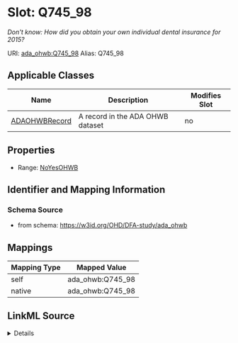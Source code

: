 

# Slot: Q745_98 


_Don't know: How did you obtain your own individual dental insurance for 2015?_





URI: [ada_ohwb:Q745_98](https://w3id.org/OHD/DFA-study/ada_ohwb/Q745_98)
Alias: Q745_98

<!-- no inheritance hierarchy -->





## Applicable Classes

| Name | Description | Modifies Slot |
| --- | --- | --- |
| [ADAOHWBRecord](ADAOHWBRecord.md) | A record in the ADA OHWB dataset |  no  |







## Properties

* Range: [NoYesOHWB](NoYesOHWB.md)





## Identifier and Mapping Information







### Schema Source


* from schema: https://w3id.org/OHD/DFA-study/ada_ohwb




## Mappings

| Mapping Type | Mapped Value |
| ---  | ---  |
| self | ada_ohwb:Q745_98 |
| native | ada_ohwb:Q745_98 |




## LinkML Source

<details>
```yaml
name: Q745_98
description: 'Don''t know: How did you obtain your own individual dental insurance
  for 2015?'
from_schema: https://w3id.org/OHD/DFA-study/ada_ohwb
rank: 1000
alias: Q745_98
domain_of:
- ADA_OHWBRecord
range: NoYesOHWB

```
</details>